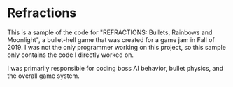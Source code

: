 # Refractions
This is a sample of the code for "REFRACTIONS: Bullets, Rainbows and Moonlight", a bullet-hell game that was created for a game jam in Fall of 2019. I was not the only programmer working on this project, so this sample only contains the code I directly worked on. 

I was primarily responsible for coding boss AI behavior, bullet physics, and the overall game system.

